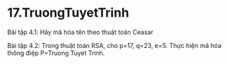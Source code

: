 # 17.TruongTuyetTrinh
Bài tập 4.1: Hãy mã hóa tên theo thuật toán Ceasar

Bài tập 4.2: Trong thuật toán RSA, cho p=17, q=23, e=5. Thực hiện mã hóa thông điệp P=Truong Tuyet Trinh.
